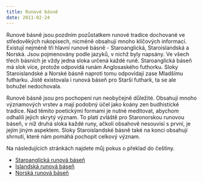 ```yaml
---
title: Runové básně
date: 2011-02-24
---
```


Runové básně jsou pozdním pozůstatkem runové tradice dochované ve středověkých rukopisech, nicméně obsahují mnoho klíčových informací. Existují nejméně tři hlavní runové básně - Staroanglická, Staroislandská a Norská. Jsou pojmenovány podle jazyků, v nichž byly napsány. Ve všech třech básních je vždy jedna sloka určená každé runě. Staroanglická báseň má slok více, protože odpovídá runám Anglosaského futhorku. Sloky Staroislandské a Norské básně naproti tomu odpovídají zase Mladšímu futharku. Jistě existovala i runová báseň pro Starší futhark, ta se ale bohužel nedochovala.

Runové básně jsou pro pochopení run neobyčejně důležité. Obsahují mnoho významových vrstev a mají podobný účel jako koány zen budhistické tradice. Nad těmito poetickými formami je nutné meditovat, abychom odhalili jejich skrytý význam. To platí zvláště pro Staronorskou runovou báseň, v níž druhá sloka každé runy, ačkoli obsahově nesouvisí s první, je jejím jiným aspektem. Sloky Staroislandské básně také na konci obsahují shrnutí, které nám pomáhá pochopit celkový význam.

Na následujících stránkách najdete můj pokus o překlad do češtiny.

*   [Staroanglická runová báseň](/runy/runove-basne/staroanglicka-runova-basen)
*   [Islandská runová báseň](/runy/runove-basne/islandska-runova-basen)
*   [Norská runová báseň](/runy/runove-basne/norska-runova-basen)
